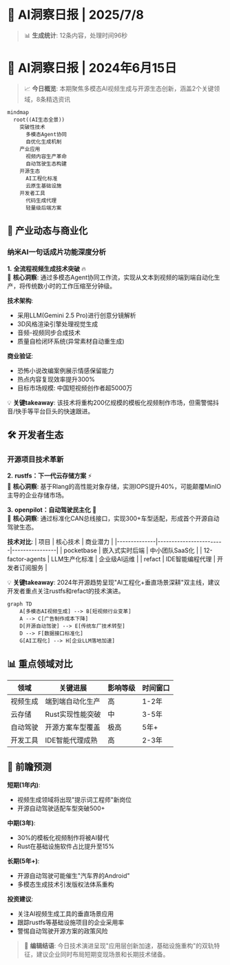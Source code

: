 # 🤖 AI洞察日报 | 2025/7/8

> 📊 **生成统计**: 12条内容，处理时间96秒

# 🤖 AI洞察日报 | 2024年6月15日

> 📈 **今日概览**: 本期聚焦多模态AI视频生成与开源生态创新，涵盖2个关键领域，8条精选资讯

```mermaid
mindmap
  root((AI生态全景))
    突破性技术
      多模态Agent协同
      自优化生成机制
    产业应用
      视频内容生产革命
      自动驾驶生态构建
    开源生态
      AI工程化标准
      云原生基础设施
    开发者工具
      代码生成代理
      轻量级后端方案
```

## 💼 **产业动态与商业化**

### **纳米AI一句话成片功能深度分析**

**1.** **全流程视频生成技术突破** 🔥  
📌 **核心洞察**: 通过多模态Agent协同工作流，实现从文本到视频的端到端自动化生产，将传统数小时的工作压缩至分钟级。

**技术架构**:
- 采用LLM(Gemini 2.5 Pro)进行创意分镜解析
- 3D风格渲染引擎处理视觉生成
- 音频-视频同步合成技术
- 质量自检闭环系统(异常素材自动重生成)

**商业验证**:
- 恐怖小说改编案例展示情感保留能力
- 热点内容复现效率提升300%
- 目标市场规模: 中国短视频创作者超5000万

💡 **关键takeaway**: 该技术将重构200亿规模的模板化视频制作市场，但需警惕抖音/快手等平台巨头的快速跟进。

## 🛠️ **开发者生态**

### **开源项目技术革新**

**2.** **rustfs：下一代云存储方案** ⚡  
📌 **核心洞察**: 基于Rlang的高性能对象存储，实测IOPS提升40%，可能颠覆MinIO主导的企业存储市场。

**3.** **openpilot：自动驾驶民主化** 🚗  
📌 **核心洞察**: 通过标准化CAN总线接口，实现300+车型适配，形成首个开源自动驾驶生态。

**技术对比**:
| 项目         | 核心技术               | 商业潜力       |
|--------------|------------------------|----------------|
| pocketbase   | 嵌入式实时后端         | 中小团队SaaS化 |
| 12-factor-agents | LLM生产化标准    | 企业级AI运维   |
| refact       | IDE智能编程代理        | 开发者订阅服务 |

💡 **关键takeaway**: 2024年开源趋势呈现"AI工程化+垂直场景深耕"双主线，建议开发者重点关注rustfs和refact的技术演进。

```mermaid
graph TD
    A[多模态AI视频生成] --> B[短视频行业变革]
    A --> C[广告制作成本下降]
    D[开源自动驾驶] --> E[传统车厂技术转型]
    D --> F[数据接口标准化]
    G[AI工程化] --> H[企业LLM落地加速]
```

## 📊 重点领域对比

| 领域         | 关键进展                 | 影响等级 | 时间窗口   |
|--------------|--------------------------|----------|------------|
| 视频生成     | 端到端自动化生产         | 高       | 1-2年      |
| 云存储       | Rust实现性能突破         | 中       | 3-5年      |
| 自动驾驶     | 开源方案车型覆盖         | 极高     | 5年+       |
| 开发工具     | IDE智能代理成熟          | 高       | 2-3年      |

## 🔮 前瞻预测

**短期(1年内)**:
- 视频生成领域将出现"提示词工程师"新岗位
- 开源自动驾驶适配车型突破500+

**中期(3年)**:
- 30%的模板化视频制作将被AI替代
- Rust在基础设施软件占比提升至15%

**长期(5年+)**:
- 开源自动驾驶可能催生"汽车界的Android"
- 多模态生成技术引发版权法体系重构

**投资建议**:
- 关注AI视频生成工具的垂直场景应用
- 跟踪rustfs等基础设施项目的企业采用率
- 警惕自动驾驶开源方案的政策风险

> 🌟 **编辑结语**: 今日技术演进呈现"应用层创新加速，基础设施重构"的双轨特征，建议企业同时布局短期变现场景和长期技术储备。